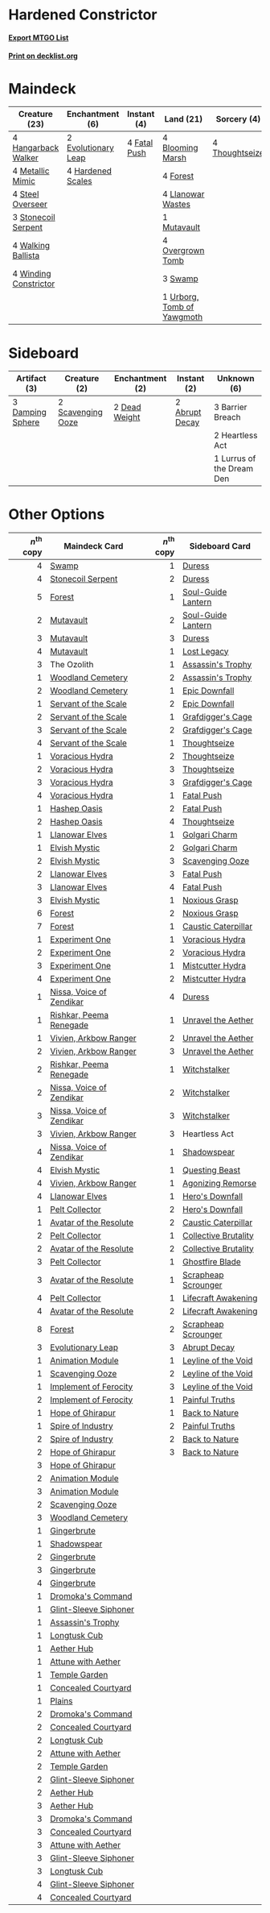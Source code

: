 # Hardened Constrictor

#### [Export MTGO List](../collection/Hardened%20Constrictor/Hardened%20Constrictor.txt)
#### [Print on decklist.org](http://decklist.org/?deckmain=4%09Blooming%20Marsh%0A2%09Evolutionary%20Leap%0A4%09Fatal%20Push%0A4%09Forest%0A4%09Hangarback%20Walker%0A4%09Hardened%20Scales%0A4%09Llanowar%20Wastes%0A4%09Metallic%20Mimic%0A1%09Mutavault%0A4%09Overgrown%20Tomb%0A4%09Steel%20Overseer%0A3%09Stonecoil%20Serpent%0A3%09Swamp%0A2%09The%20Ozolith%0A4%09Thoughtseize%0A1%09Urborg,%20Tomb%20of%20Yawgmoth%0A4%09Walking%20Ballista%0A4%09Winding%20Constrictor&deckside=2%09Abrupt%20Decay%0A3%09Barrier%20Breach%0A3%09Damping%20Sphere%0A2%09Dead%20Weight%0A2%09Heartless%20Act%0A1%09Lurrus%20of%20the%20Dream%20Den%0A2%09Scavenging%20Ooze)
# Maindeck

|                                         Creature (23)                                          |                                       Enchantment (6)                                        |                                      Instant (4)                                      |                                              Land (21)                                              |                                       Sorcery (4)                                       | Unknown (2) |
|------------------------------------------------------------------------------------------------|----------------------------------------------------------------------------------------------|---------------------------------------------------------------------------------------|-----------------------------------------------------------------------------------------------------|-----------------------------------------------------------------------------------------|-------------|
|4 [Hangarback Walker](http://gatherer.wizards.com/Pages/Card/Details.aspx?multiverseid=420600)  |2 [Evolutionary Leap](http://gatherer.wizards.com/Pages/Card/Details.aspx?multiverseid=398573)|4 [Fatal Push](http://gatherer.wizards.com/Pages/Card/Details.aspx?multiverseid=423724)|4 [Blooming Marsh](http://gatherer.wizards.com/Pages/Card/Details.aspx?multiverseid=417816)          |4 [Thoughtseize](http://gatherer.wizards.com/Pages/Card/Details.aspx?multiverseid=438676)|2 The Ozolith|
|4 [Metallic Mimic](http://gatherer.wizards.com/Pages/Card/Details.aspx?multiverseid=423831)     |4 [Hardened Scales](http://gatherer.wizards.com/Pages/Card/Details.aspx?multiverseid=420769)  |                                                                                       |4 [Forest](http://gatherer.wizards.com/Pages/Card/Details.aspx?multiverseid=439860)                  |                                                                                         |             |
|4 [Steel Overseer](http://gatherer.wizards.com/Pages/Card/Details.aspx?multiverseid=222714)     |                                                                                              |                                                                                       |4 [Llanowar Wastes](http://gatherer.wizards.com/Pages/Card/Details.aspx?multiverseid=129627)         |                                                                                         |             |
|3 [Stonecoil Serpent](http://gatherer.wizards.com/Pages/Card/Details.aspx?multiverseid=473197)  |                                                                                              |                                                                                       |1 [Mutavault](http://gatherer.wizards.com/Pages/Card/Details.aspx?multiverseid=370733)               |                                                                                         |             |
|4 [Walking Ballista](http://gatherer.wizards.com/Pages/Card/Details.aspx?multiverseid=423848)   |                                                                                              |                                                                                       |4 [Overgrown Tomb](http://gatherer.wizards.com/Pages/Card/Details.aspx?multiverseid=405103)          |                                                                                         |             |
|4 [Winding Constrictor](http://gatherer.wizards.com/Pages/Card/Details.aspx?multiverseid=423807)|                                                                                              |                                                                                       |3 [Swamp](http://gatherer.wizards.com/Pages/Card/Details.aspx?multiverseid=439858)                   |                                                                                         |             |
|                                                                                                |                                                                                              |                                                                                       |1 [Urborg, Tomb of Yawgmoth](http://gatherer.wizards.com/Pages/Card/Details.aspx?multiverseid=383425)|                                                                                         |             |


# Sideboard

|                                       Artifact (3)                                        |                                        Creature (2)                                        |                                    Enchantment (2)                                     |                                       Instant (2)                                       |       Unknown (6)       |
|-------------------------------------------------------------------------------------------|--------------------------------------------------------------------------------------------|----------------------------------------------------------------------------------------|-----------------------------------------------------------------------------------------|-------------------------|
|3 [Damping Sphere](http://gatherer.wizards.com/Pages/Card/Details.aspx?multiverseid=443101)|2 [Scavenging Ooze](http://gatherer.wizards.com/Pages/Card/Details.aspx?multiverseid=420783)|2 [Dead Weight](http://gatherer.wizards.com/Pages/Card/Details.aspx?multiverseid=452817)|2 [Abrupt Decay](http://gatherer.wizards.com/Pages/Card/Details.aspx?multiverseid=456061)|3 Barrier Breach         |
|                                                                                           |                                                                                            |                                                                                        |                                                                                         |2 Heartless Act          |
|                                                                                           |                                                                                            |                                                                                        |                                                                                         |1 Lurrus of the Dream Den|


# Other Options

|*n*<sup>th</sup> copy|                                           Maindeck Card                                           |*n*<sup>th</sup> copy|                                        Sideboard Card                                         |
|--------------------:|---------------------------------------------------------------------------------------------------|--------------------:|-----------------------------------------------------------------------------------------------|
|                    4|[Swamp](http://gatherer.wizards.com/Pages/Card/Details.aspx?multiverseid=439858)                   |                    1|[Duress](http://gatherer.wizards.com/Pages/Card/Details.aspx?multiverseid=14557)               |
|                    4|[Stonecoil Serpent](http://gatherer.wizards.com/Pages/Card/Details.aspx?multiverseid=473197)       |                    2|[Duress](http://gatherer.wizards.com/Pages/Card/Details.aspx?multiverseid=14557)               |
|                    5|[Forest](http://gatherer.wizards.com/Pages/Card/Details.aspx?multiverseid=439860)                  |                    1|[Soul-Guide Lantern](http://gatherer.wizards.com/Pages/Card/Details.aspx?multiverseid=476488)  |
|                    2|[Mutavault](http://gatherer.wizards.com/Pages/Card/Details.aspx?multiverseid=370733)               |                    2|[Soul-Guide Lantern](http://gatherer.wizards.com/Pages/Card/Details.aspx?multiverseid=476488)  |
|                    3|[Mutavault](http://gatherer.wizards.com/Pages/Card/Details.aspx?multiverseid=370733)               |                    3|[Duress](http://gatherer.wizards.com/Pages/Card/Details.aspx?multiverseid=14557)               |
|                    4|[Mutavault](http://gatherer.wizards.com/Pages/Card/Details.aspx?multiverseid=370733)               |                    1|[Lost Legacy](http://gatherer.wizards.com/Pages/Card/Details.aspx?multiverseid=417661)         |
|                    3|The Ozolith                                                                                        |                    1|[Assassin's Trophy](http://gatherer.wizards.com/Pages/Card/Details.aspx?multiverseid=452902)   |
|                    1|[Woodland Cemetery](http://gatherer.wizards.com/Pages/Card/Details.aspx?multiverseid=443136)       |                    2|[Assassin's Trophy](http://gatherer.wizards.com/Pages/Card/Details.aspx?multiverseid=452902)   |
|                    2|[Woodland Cemetery](http://gatherer.wizards.com/Pages/Card/Details.aspx?multiverseid=443136)       |                    1|[Epic Downfall](http://gatherer.wizards.com/Pages/Card/Details.aspx?multiverseid=473047)       |
|                    1|[Servant of the Scale](http://gatherer.wizards.com/Pages/Card/Details.aspx?multiverseid=394687)    |                    2|[Epic Downfall](http://gatherer.wizards.com/Pages/Card/Details.aspx?multiverseid=473047)       |
|                    2|[Servant of the Scale](http://gatherer.wizards.com/Pages/Card/Details.aspx?multiverseid=394687)    |                    1|[Grafdigger's Cage](http://gatherer.wizards.com/Pages/Card/Details.aspx?multiverseid=278452)   |
|                    3|[Servant of the Scale](http://gatherer.wizards.com/Pages/Card/Details.aspx?multiverseid=394687)    |                    2|[Grafdigger's Cage](http://gatherer.wizards.com/Pages/Card/Details.aspx?multiverseid=278452)   |
|                    4|[Servant of the Scale](http://gatherer.wizards.com/Pages/Card/Details.aspx?multiverseid=394687)    |                    1|[Thoughtseize](http://gatherer.wizards.com/Pages/Card/Details.aspx?multiverseid=438676)        |
|                    1|[Voracious Hydra](http://gatherer.wizards.com/Pages/Card/Details.aspx?multiverseid=466954)         |                    2|[Thoughtseize](http://gatherer.wizards.com/Pages/Card/Details.aspx?multiverseid=438676)        |
|                    2|[Voracious Hydra](http://gatherer.wizards.com/Pages/Card/Details.aspx?multiverseid=466954)         |                    3|[Thoughtseize](http://gatherer.wizards.com/Pages/Card/Details.aspx?multiverseid=438676)        |
|                    3|[Voracious Hydra](http://gatherer.wizards.com/Pages/Card/Details.aspx?multiverseid=466954)         |                    3|[Grafdigger's Cage](http://gatherer.wizards.com/Pages/Card/Details.aspx?multiverseid=278452)   |
|                    4|[Voracious Hydra](http://gatherer.wizards.com/Pages/Card/Details.aspx?multiverseid=466954)         |                    1|[Fatal Push](http://gatherer.wizards.com/Pages/Card/Details.aspx?multiverseid=423724)          |
|                    1|[Hashep Oasis](http://gatherer.wizards.com/Pages/Card/Details.aspx?multiverseid=430866)            |                    2|[Fatal Push](http://gatherer.wizards.com/Pages/Card/Details.aspx?multiverseid=423724)          |
|                    2|[Hashep Oasis](http://gatherer.wizards.com/Pages/Card/Details.aspx?multiverseid=430866)            |                    4|[Thoughtseize](http://gatherer.wizards.com/Pages/Card/Details.aspx?multiverseid=438676)        |
|                    1|[Llanowar Elves](http://gatherer.wizards.com/Pages/Card/Details.aspx?multiverseid=129626)          |                    1|[Golgari Charm](http://gatherer.wizards.com/Pages/Card/Details.aspx?multiverseid=405245)       |
|                    1|[Elvish Mystic](http://gatherer.wizards.com/Pages/Card/Details.aspx?multiverseid=389499)           |                    2|[Golgari Charm](http://gatherer.wizards.com/Pages/Card/Details.aspx?multiverseid=405245)       |
|                    2|[Elvish Mystic](http://gatherer.wizards.com/Pages/Card/Details.aspx?multiverseid=389499)           |                    3|[Scavenging Ooze](http://gatherer.wizards.com/Pages/Card/Details.aspx?multiverseid=420783)     |
|                    2|[Llanowar Elves](http://gatherer.wizards.com/Pages/Card/Details.aspx?multiverseid=129626)          |                    3|[Fatal Push](http://gatherer.wizards.com/Pages/Card/Details.aspx?multiverseid=423724)          |
|                    3|[Llanowar Elves](http://gatherer.wizards.com/Pages/Card/Details.aspx?multiverseid=129626)          |                    4|[Fatal Push](http://gatherer.wizards.com/Pages/Card/Details.aspx?multiverseid=423724)          |
|                    3|[Elvish Mystic](http://gatherer.wizards.com/Pages/Card/Details.aspx?multiverseid=389499)           |                    1|[Noxious Grasp](http://gatherer.wizards.com/Pages/Card/Details.aspx?multiverseid=466864)       |
|                    6|[Forest](http://gatherer.wizards.com/Pages/Card/Details.aspx?multiverseid=439860)                  |                    2|[Noxious Grasp](http://gatherer.wizards.com/Pages/Card/Details.aspx?multiverseid=466864)       |
|                    7|[Forest](http://gatherer.wizards.com/Pages/Card/Details.aspx?multiverseid=439860)                  |                    1|[Caustic Caterpillar](http://gatherer.wizards.com/Pages/Card/Details.aspx?multiverseid=398409) |
|                    1|[Experiment One](http://gatherer.wizards.com/Pages/Card/Details.aspx?multiverseid=405219)          |                    1|[Voracious Hydra](http://gatherer.wizards.com/Pages/Card/Details.aspx?multiverseid=466954)     |
|                    2|[Experiment One](http://gatherer.wizards.com/Pages/Card/Details.aspx?multiverseid=405219)          |                    2|[Voracious Hydra](http://gatherer.wizards.com/Pages/Card/Details.aspx?multiverseid=466954)     |
|                    3|[Experiment One](http://gatherer.wizards.com/Pages/Card/Details.aspx?multiverseid=405219)          |                    1|[Mistcutter Hydra](http://gatherer.wizards.com/Pages/Card/Details.aspx?multiverseid=373727)    |
|                    4|[Experiment One](http://gatherer.wizards.com/Pages/Card/Details.aspx?multiverseid=405219)          |                    2|[Mistcutter Hydra](http://gatherer.wizards.com/Pages/Card/Details.aspx?multiverseid=373727)    |
|                    1|[Nissa, Voice of Zendikar](http://gatherer.wizards.com/Pages/Card/Details.aspx?multiverseid=417424)|                    4|[Duress](http://gatherer.wizards.com/Pages/Card/Details.aspx?multiverseid=14557)               |
|                    1|[Rishkar, Peema Renegade](http://gatherer.wizards.com/Pages/Card/Details.aspx?multiverseid=423789) |                    1|[Unravel the Aether](http://gatherer.wizards.com/Pages/Card/Details.aspx?multiverseid=378515)  |
|                    1|[Vivien, Arkbow Ranger](http://gatherer.wizards.com/Pages/Card/Details.aspx?multiverseid=466953)   |                    2|[Unravel the Aether](http://gatherer.wizards.com/Pages/Card/Details.aspx?multiverseid=378515)  |
|                    2|[Vivien, Arkbow Ranger](http://gatherer.wizards.com/Pages/Card/Details.aspx?multiverseid=466953)   |                    3|[Unravel the Aether](http://gatherer.wizards.com/Pages/Card/Details.aspx?multiverseid=378515)  |
|                    2|[Rishkar, Peema Renegade](http://gatherer.wizards.com/Pages/Card/Details.aspx?multiverseid=423789) |                    1|[Witchstalker](http://gatherer.wizards.com/Pages/Card/Details.aspx?multiverseid=370806)        |
|                    2|[Nissa, Voice of Zendikar](http://gatherer.wizards.com/Pages/Card/Details.aspx?multiverseid=417424)|                    2|[Witchstalker](http://gatherer.wizards.com/Pages/Card/Details.aspx?multiverseid=370806)        |
|                    3|[Nissa, Voice of Zendikar](http://gatherer.wizards.com/Pages/Card/Details.aspx?multiverseid=417424)|                    3|[Witchstalker](http://gatherer.wizards.com/Pages/Card/Details.aspx?multiverseid=370806)        |
|                    3|[Vivien, Arkbow Ranger](http://gatherer.wizards.com/Pages/Card/Details.aspx?multiverseid=466953)   |                    3|Heartless Act                                                                                  |
|                    4|[Nissa, Voice of Zendikar](http://gatherer.wizards.com/Pages/Card/Details.aspx?multiverseid=417424)|                    1|[Shadowspear](http://gatherer.wizards.com/Pages/Card/Details.aspx?multiverseid=476487)         |
|                    4|[Elvish Mystic](http://gatherer.wizards.com/Pages/Card/Details.aspx?multiverseid=389499)           |                    1|[Questing Beast](http://gatherer.wizards.com/Pages/Card/Details.aspx?multiverseid=473133)      |
|                    4|[Vivien, Arkbow Ranger](http://gatherer.wizards.com/Pages/Card/Details.aspx?multiverseid=466953)   |                    1|[Agonizing Remorse](http://gatherer.wizards.com/Pages/Card/Details.aspx?multiverseid=476334)   |
|                    4|[Llanowar Elves](http://gatherer.wizards.com/Pages/Card/Details.aspx?multiverseid=129626)          |                    1|[Hero's Downfall](http://gatherer.wizards.com/Pages/Card/Details.aspx?multiverseid=373575)     |
|                    1|[Pelt Collector](http://gatherer.wizards.com/Pages/Card/Details.aspx?multiverseid=452891)          |                    2|[Hero's Downfall](http://gatherer.wizards.com/Pages/Card/Details.aspx?multiverseid=373575)     |
|                    1|[Avatar of the Resolute](http://gatherer.wizards.com/Pages/Card/Details.aspx?multiverseid=394503)  |                    2|[Caustic Caterpillar](http://gatherer.wizards.com/Pages/Card/Details.aspx?multiverseid=398409) |
|                    2|[Pelt Collector](http://gatherer.wizards.com/Pages/Card/Details.aspx?multiverseid=452891)          |                    1|[Collective Brutality](http://gatherer.wizards.com/Pages/Card/Details.aspx?multiverseid=414380)|
|                    2|[Avatar of the Resolute](http://gatherer.wizards.com/Pages/Card/Details.aspx?multiverseid=394503)  |                    2|[Collective Brutality](http://gatherer.wizards.com/Pages/Card/Details.aspx?multiverseid=414380)|
|                    3|[Pelt Collector](http://gatherer.wizards.com/Pages/Card/Details.aspx?multiverseid=452891)          |                    1|[Ghostfire Blade](http://gatherer.wizards.com/Pages/Card/Details.aspx?multiverseid=386545)     |
|                    3|[Avatar of the Resolute](http://gatherer.wizards.com/Pages/Card/Details.aspx?multiverseid=394503)  |                    1|[Scrapheap Scrounger](http://gatherer.wizards.com/Pages/Card/Details.aspx?multiverseid=417804) |
|                    4|[Pelt Collector](http://gatherer.wizards.com/Pages/Card/Details.aspx?multiverseid=452891)          |                    1|[Lifecraft Awakening](http://gatherer.wizards.com/Pages/Card/Details.aspx?multiverseid=423779) |
|                    4|[Avatar of the Resolute](http://gatherer.wizards.com/Pages/Card/Details.aspx?multiverseid=394503)  |                    2|[Lifecraft Awakening](http://gatherer.wizards.com/Pages/Card/Details.aspx?multiverseid=423779) |
|                    8|[Forest](http://gatherer.wizards.com/Pages/Card/Details.aspx?multiverseid=439860)                  |                    2|[Scrapheap Scrounger](http://gatherer.wizards.com/Pages/Card/Details.aspx?multiverseid=417804) |
|                    3|[Evolutionary Leap](http://gatherer.wizards.com/Pages/Card/Details.aspx?multiverseid=398573)       |                    3|[Abrupt Decay](http://gatherer.wizards.com/Pages/Card/Details.aspx?multiverseid=456061)        |
|                    1|[Animation Module](http://gatherer.wizards.com/Pages/Card/Details.aspx?multiverseid=417767)        |                    1|[Leyline of the Void](http://gatherer.wizards.com/Pages/Card/Details.aspx?multiverseid=107682) |
|                    1|[Scavenging Ooze](http://gatherer.wizards.com/Pages/Card/Details.aspx?multiverseid=420783)         |                    2|[Leyline of the Void](http://gatherer.wizards.com/Pages/Card/Details.aspx?multiverseid=107682) |
|                    1|[Implement of Ferocity](http://gatherer.wizards.com/Pages/Card/Details.aspx?multiverseid=423824)   |                    3|[Leyline of the Void](http://gatherer.wizards.com/Pages/Card/Details.aspx?multiverseid=107682) |
|                    2|[Implement of Ferocity](http://gatherer.wizards.com/Pages/Card/Details.aspx?multiverseid=423824)   |                    1|[Painful Truths](http://gatherer.wizards.com/Pages/Card/Details.aspx?multiverseid=401981)      |
|                    1|[Hope of Ghirapur](http://gatherer.wizards.com/Pages/Card/Details.aspx?multiverseid=423821)        |                    1|[Back to Nature](http://gatherer.wizards.com/Pages/Card/Details.aspx?multiverseid=208284)      |
|                    1|[Spire of Industry](http://gatherer.wizards.com/Pages/Card/Details.aspx?multiverseid=423851)       |                    2|[Painful Truths](http://gatherer.wizards.com/Pages/Card/Details.aspx?multiverseid=401981)      |
|                    2|[Spire of Industry](http://gatherer.wizards.com/Pages/Card/Details.aspx?multiverseid=423851)       |                    2|[Back to Nature](http://gatherer.wizards.com/Pages/Card/Details.aspx?multiverseid=208284)      |
|                    2|[Hope of Ghirapur](http://gatherer.wizards.com/Pages/Card/Details.aspx?multiverseid=423821)        |                    3|[Back to Nature](http://gatherer.wizards.com/Pages/Card/Details.aspx?multiverseid=208284)      |
|                    3|[Hope of Ghirapur](http://gatherer.wizards.com/Pages/Card/Details.aspx?multiverseid=423821)        |                     |                                                                                               |
|                    2|[Animation Module](http://gatherer.wizards.com/Pages/Card/Details.aspx?multiverseid=417767)        |                     |                                                                                               |
|                    3|[Animation Module](http://gatherer.wizards.com/Pages/Card/Details.aspx?multiverseid=417767)        |                     |                                                                                               |
|                    2|[Scavenging Ooze](http://gatherer.wizards.com/Pages/Card/Details.aspx?multiverseid=420783)         |                     |                                                                                               |
|                    3|[Woodland Cemetery](http://gatherer.wizards.com/Pages/Card/Details.aspx?multiverseid=443136)       |                     |                                                                                               |
|                    1|[Gingerbrute](http://gatherer.wizards.com/Pages/Card/Details.aspx?multiverseid=473181)             |                     |                                                                                               |
|                    1|[Shadowspear](http://gatherer.wizards.com/Pages/Card/Details.aspx?multiverseid=476487)             |                     |                                                                                               |
|                    2|[Gingerbrute](http://gatherer.wizards.com/Pages/Card/Details.aspx?multiverseid=473181)             |                     |                                                                                               |
|                    3|[Gingerbrute](http://gatherer.wizards.com/Pages/Card/Details.aspx?multiverseid=473181)             |                     |                                                                                               |
|                    4|[Gingerbrute](http://gatherer.wizards.com/Pages/Card/Details.aspx?multiverseid=473181)             |                     |                                                                                               |
|                    1|[Dromoka's Command](http://gatherer.wizards.com/Pages/Card/Details.aspx?multiverseid=394558)       |                     |                                                                                               |
|                    1|[Glint-Sleeve Siphoner](http://gatherer.wizards.com/Pages/Card/Details.aspx?multiverseid=423729)   |                     |                                                                                               |
|                    1|[Assassin's Trophy](http://gatherer.wizards.com/Pages/Card/Details.aspx?multiverseid=452902)       |                     |                                                                                               |
|                    1|[Longtusk Cub](http://gatherer.wizards.com/Pages/Card/Details.aspx?multiverseid=417734)            |                     |                                                                                               |
|                    1|[Aether Hub](http://gatherer.wizards.com/Pages/Card/Details.aspx?multiverseid=417815)              |                     |                                                                                               |
|                    1|[Attune with Aether](http://gatherer.wizards.com/Pages/Card/Details.aspx?multiverseid=417718)      |                     |                                                                                               |
|                    1|[Temple Garden](http://gatherer.wizards.com/Pages/Card/Details.aspx?multiverseid=405112)           |                     |                                                                                               |
|                    1|[Concealed Courtyard](http://gatherer.wizards.com/Pages/Card/Details.aspx?multiverseid=417818)     |                     |                                                                                               |
|                    1|[Plains](http://gatherer.wizards.com/Pages/Card/Details.aspx?multiverseid=439856)                  |                     |                                                                                               |
|                    2|[Dromoka's Command](http://gatherer.wizards.com/Pages/Card/Details.aspx?multiverseid=394558)       |                     |                                                                                               |
|                    2|[Concealed Courtyard](http://gatherer.wizards.com/Pages/Card/Details.aspx?multiverseid=417818)     |                     |                                                                                               |
|                    2|[Longtusk Cub](http://gatherer.wizards.com/Pages/Card/Details.aspx?multiverseid=417734)            |                     |                                                                                               |
|                    2|[Attune with Aether](http://gatherer.wizards.com/Pages/Card/Details.aspx?multiverseid=417718)      |                     |                                                                                               |
|                    2|[Temple Garden](http://gatherer.wizards.com/Pages/Card/Details.aspx?multiverseid=405112)           |                     |                                                                                               |
|                    2|[Glint-Sleeve Siphoner](http://gatherer.wizards.com/Pages/Card/Details.aspx?multiverseid=423729)   |                     |                                                                                               |
|                    2|[Aether Hub](http://gatherer.wizards.com/Pages/Card/Details.aspx?multiverseid=417815)              |                     |                                                                                               |
|                    3|[Aether Hub](http://gatherer.wizards.com/Pages/Card/Details.aspx?multiverseid=417815)              |                     |                                                                                               |
|                    3|[Dromoka's Command](http://gatherer.wizards.com/Pages/Card/Details.aspx?multiverseid=394558)       |                     |                                                                                               |
|                    3|[Concealed Courtyard](http://gatherer.wizards.com/Pages/Card/Details.aspx?multiverseid=417818)     |                     |                                                                                               |
|                    3|[Attune with Aether](http://gatherer.wizards.com/Pages/Card/Details.aspx?multiverseid=417718)      |                     |                                                                                               |
|                    3|[Glint-Sleeve Siphoner](http://gatherer.wizards.com/Pages/Card/Details.aspx?multiverseid=423729)   |                     |                                                                                               |
|                    3|[Longtusk Cub](http://gatherer.wizards.com/Pages/Card/Details.aspx?multiverseid=417734)            |                     |                                                                                               |
|                    4|[Glint-Sleeve Siphoner](http://gatherer.wizards.com/Pages/Card/Details.aspx?multiverseid=423729)   |                     |                                                                                               |
|                    4|[Concealed Courtyard](http://gatherer.wizards.com/Pages/Card/Details.aspx?multiverseid=417818)     |                     |                                                                                               |

